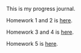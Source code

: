 This is my progress journal.

Homework 1 and 2 is [here](https://github.com/BU-FE-588/fall21-ycezikk/blob/gh-pages/Muhammed%20Yusuf%20%C3%87ezik%20-%20Homework%201%20and%202.ipynb).

Homework 3 and 4 is [here](https://github.com/BU-FE-588/fall21-ycezikk/blob/gh-pages/Muhammed%20Yusuf%20%C3%87ezik%20-%20Homework%203%20and%204.ipynb).

Homework 5 is [here](https://github.com/BU-FE-588/fall21-ycezikk/blob/gh-pages/Muhammed%20Yusuf%20%C3%87ezik%20-%20Homework%205).
